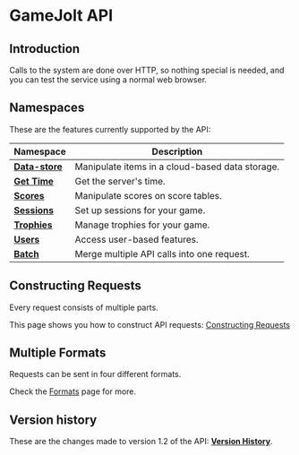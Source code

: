 # GameJolt API

## Introduction

Calls to the system are done over HTTP, so nothing special is needed, and you can test the service using a normal web browser.

## Namespaces

These are the features currently supported by the API:

Namespace | Description
--- | ---
[**Data-store**](https://gamejolt.com/game-api/doc/data-store) | Manipulate items in a cloud-based data storage.
[**Get Time**](https://gamejolt.com/game-api/doc/time) | Get the server's time.
[**Scores**](https://gamejolt.com/game-api/doc/scores) | Manipulate scores on score tables.
[**Sessions**](https://gamejolt.com/game-api/doc/sessions) | Set up sessions for your game.
[**Trophies**](https://gamejolt.com/game-api/doc/trophies) | Manage trophies for your game.
[**Users**](https://gamejolt.com/game-api/doc/users) | Access user-based features.
[**Batch**](https://gamejolt.com/game-api/doc/batch) | Merge multiple API calls into one request.

## Constructing Requests

Every request consists of multiple parts.

This page shows you how to construct API requests: [Constructing Requests](https://gamejolt.com/game-api/doc/game-api/doc/construction)

## Multiple Formats

Requests can be sent in four different formats.

Check the [Formats](https://gamejolt.com/game-api/doc/game-api/doc/formats) page for more.

## Version history

These are the changes made to version 1.2 of the API: [__Version History__](https://gamejolt.com/game-api/doc/game-api/doc/version-history).
